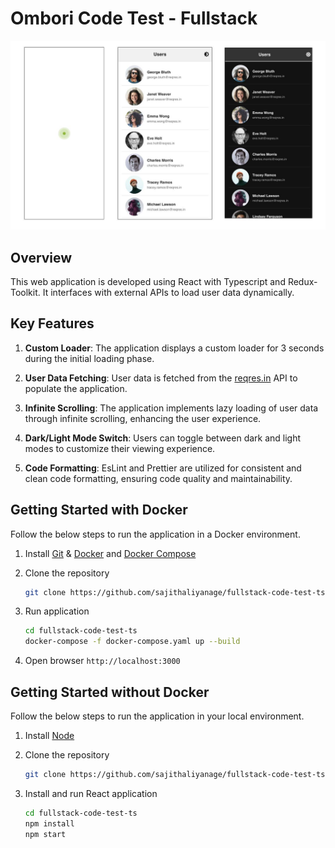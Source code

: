 # Ombori Code Test - Fullstack

![app screenshots](/resources/cover.jpg)

## Overview

This web application is developed using React with Typescript and Redux-Toolkit. It interfaces with external APIs to load user data dynamically.

## Key Features

1. **Custom Loader**: The application displays a custom loader for 3 seconds during the initial loading phase.

2. **User Data Fetching**: User data is fetched from the [reqres.in](https://reqres.in/) API to populate the application.

3. **Infinite Scrolling**: The application implements lazy loading of user data through infinite scrolling, enhancing the user experience.

4. **Dark/Light Mode Switch**: Users can toggle between dark and light modes to customize their viewing experience.

5. **Code Formatting**: EsLint and Prettier are utilized for consistent and clean code formatting, ensuring code quality and maintainability.


## Getting Started with Docker

Follow the below steps to run the application in a Docker environment.

 1. Install [Git](https://git-scm.com/book/en/v2/Getting-Started-Installing-Git) & [Docker](https://docs.docker.com/get-docker/) and [Docker Compose](https://docs.docker.com/compose/install/)
   
 2. Clone the repository
    ```bash
    git clone https://github.com/sajithaliyanage/fullstack-code-test-ts.git
    ```
 3. Run application
    ```bash
    cd fullstack-code-test-ts
    docker-compose -f docker-compose.yaml up --build 
    ```
 4. Open browser `http://localhost:3000`


## Getting Started without Docker

Follow the below steps to run the application in your local environment.

 1. Install [Node](https://nodejs.org/en/)
   
 2. Clone the repository
    ```bash
    git clone https://github.com/sajithaliyanage/fullstack-code-test-ts.git
    ```

 3. Install and run React application
      ```bash
      cd fullstack-code-test-ts
      npm install
      npm start
      ```
